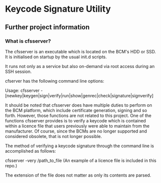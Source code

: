 # Keycode Signature Utility

## Further project information

### What is cfsserver?
The cfsserver is an executable which is located on the BCM's HDD or SSD.  It is initialised on startup by the usual init.d scripts.

It runs not only as a service but also on-demand via root access during an SSH session.

cfserver has the following command line options:

Usage: cfsserver -[newkey|keygen|sign|verify|run|show|genrec|check|signature|signverify]

It should be noted that cfsserver does have multiple duties to perform on the BCM platform, which include certificate generation, signing and so forth.  However, those functions are not related to this project.  One of the functions cfsserver provides is to verify a keycode which is contained within a licence file that users previously were able to maintain from the manufacturer.  Of course, since the BCMs are no longer supported and considered obsolete, that is not longer possible.

The method of verifying a keycode signature through the command line is accomplished as follows:

cfsserver -very /path_to_file (An example of a licence file is included in this repo.)

The extension of the file does not matter as only its contents are parsed.

